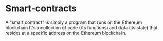# Smart-contracts
A "smart contract" is simply a program that runs on the Ethereum blockchain It's a collection of code (its functions) and data (its state) that resides at a specific address on the Ethereum blockchain.
